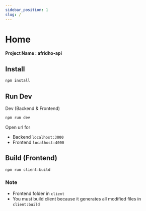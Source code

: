 ```yaml
---
sidebar_position: 1
slug: /
---
```


# Home

**Project Name : afridho-api**

## Install

```bash
npm install
```

## Run Dev

Dev (Backend & Frontend)

```bash
npm run dev 
```

Open url for
- Backend `localhost:3000`
- Frontend `localhost:4000`

## Build (Frontend)

```bash
npm run client:build
```

### Note
* Frontend folder in `client`
* You must build client because it generates all modified files in `client:build`